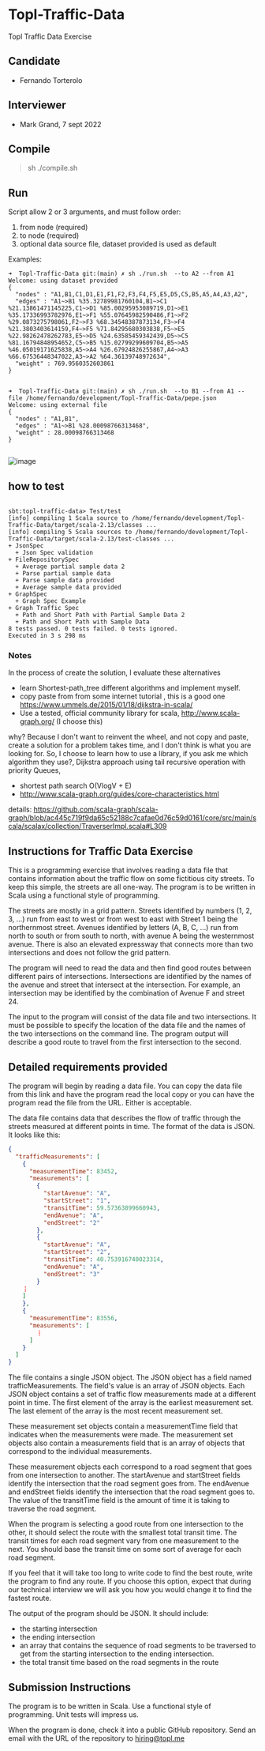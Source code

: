 # Topl-Traffic-Data
Topl Traffic Data Exercise


## Candidate
- Fernando Torterolo

## Interviewer
- Mark Grand, 7 sept 2022


## Compile

> sh ./compile.sh

## Run

Script allow 2 or 3 arguments, and must follow order:

1. from node  (required)
2. to node    (required)
3. optional data source file, dataset provided is used as default

Examples:

```shell
➜  Topl-Traffic-Data git:(main) ✗ sh ./run.sh  --to A2 --from A1
Welcome: using dataset provided
{
  "nodes" : "A1,B1,C1,D1,E1,F1,F2,F3,F4,F5,E5,D5,C5,B5,A5,A4,A3,A2",
  "edges" : "A1~>B1 %35.32789981760104,B1~>C1 %21.13861471145225,C1~>D1 %85.00295953089719,D1~>E1 %35.17336993782976,E1~>F1 %55.07645982590486,F1~>F2 %29.0873275798061,F2~>F3 %68.34548387873134,F3~>F4 %21.3803403614159,F4~>F5 %71.84295680303838,F5~>E5 %22.98262478262783,E5~>D5 %24.63585459342439,D5~>C5 %81.16794848954652,C5~>B5 %15.02799299609704,B5~>A5 %46.05019171625838,A5~>A4 %26.67924826255867,A4~>A3 %66.67536448347022,A3~>A2 %64.36139748972634",
  "weight" : 769.9560352603861
}


➜  Topl-Traffic-Data git:(main) ✗ sh ./run.sh  --to B1 --from A1 --file /home/fernando/development/Topl-Traffic-Data/pepe.json
Welcome: using external file
{
  "nodes" : "A1,B1",
  "edges" : "A1~>B1 %28.00098766313468",
  "weight" : 28.00098766313468
}


```

![image](./src/main/resources/From_A1_To_A2.jpg)


## how to test

```shell

sbt:topl-traffic-data> Test/test
[info] compiling 1 Scala source to /home/fernando/development/Topl-Traffic-Data/target/scala-2.13/classes ...
[info] compiling 5 Scala sources to /home/fernando/development/Topl-Traffic-Data/target/scala-2.13/test-classes ...
+ JsonSpec
  + Json Spec validation
+ FileRepositorySpec
  + Average partial sample data 2
  + Parse partial sample data
  + Parse sample data provided
  + Average sample data provided
+ GraphSpec
  + Graph Spec Example
+ Graph Traffic Spec
  + Path and Short Path with Partial Sample Data 2
  + Path and Short Path with Sample Data
8 tests passed. 0 tests failed. 0 tests ignored.
Executed in 3 s 298 ms
```

### Notes

In the process of create the solution, I evaluate these alternatives
- learn Shortest-path_tree different algorithms and implement myself.
- copy paste from from some internet tutorial  , this is a good one https://www.ummels.de/2015/01/18/dijkstra-in-scala/
- Use a tested, official community library for scala, http://www.scala-graph.org/    (I choose this)
 

why? Because I don't want to reinvent the wheel, and not copy and paste, create a solution for a problem takes time, and I don't think is what you are looking for.
So, I choose to learn how to use a library, if you ask me which algorithm they use?, Dijkstra approach using tail recursive operation with priority Queues,  

- shortest path search	O(VlogV + E)
- http://www.scala-graph.org/guides/core-characteristics.html

details: https://github.com/scala-graph/scala-graph/blob/ac445c719f9da65c52188c7cafae0d76c59d0161/core/src/main/scala/scalax/collection/TraverserImpl.scala#L309


## Instructions for Traffic Data Exercise
This is a programming exercise that involves reading a data file that contains information about the traffic flow on some fictitious city streets. 
To keep this simple, the streets are all one-way. 
The program is to be written in Scala using a functional style of programming.

The streets are mostly in a grid pattern. 
Streets identified by numbers (1, 2, 3, ...) run from east to west or from west to east with Street 1 being the northernmost street. 
Avenues identified by letters (A, B, C, ...) run from north to south or from south to north, with avenue A being the westernmost avenue. 
There is also an elevated expressway that connects more than two intersections and does not follow the grid pattern.

The program will need to read the data and then find good routes between different pairs of intersections. 
Intersections are identified by the names of the avenue and street that intersect at the intersection. 
For example, an intersection may be identified by the combination of Avenue F and street 24.

The input to the program will consist of the data file and two intersections. 
It must be possible to specify the location of the data file and the names of the two intersections on the command line. 
The program output will describe a good route to travel from the first intersection to the second.

##  Detailed requirements provided

The program will begin by reading a data file. 
You can copy the data file from this link and have the program read the local copy or you can have the program read the file from the URL. 
Either is acceptable.

The data file contains data that describes the flow of traffic through the streets measured at different points in time. 
The format of the data is JSON. 
It looks like this:

```json
{
  "trafficMeasurements": [
    {
      "measurementTime": 83452,
      "measurements": [
        {
          "startAvenue": "A",
          "startStreet": "1",
          "transitTime": 59.57363899660943,
          "endAvenue": "A",
          "endStreet": "2"
        },
        {
          "startAvenue": "A",
          "startStreet": "2",
          "transitTime": 40.753916740023314,
          "endAvenue": "A",
          "endStreet": "3"
        }
    ⋮
    ]
    },
    {
      "measurementTime": 83556,
      "measurements": [
        ⋮
      ]
    }
  ]
}
```
The file contains a single JSON object. The JSON object has a field named trafficMeasurements. 
The field's value is an array of JSON objects. 
Each JSON object contains a set of traffic flow measurements made at a different point in time. 
The first element of the array is the earliest measurement set. The last element of the array is the most recent measurement set.

These measurement set objects contain a measurementTime field that indicates when the measurements were made. 
The measurement set objects also contain a measurements field that is an array of objects that correspond to the individual measurements.

These measurement objects each correspond to a road segment that goes from one intersection to another. 
The startAvenue and startStreet fields identify the intersection that the road segment goes from. 
The endAvenue and endStreet fields identify the intersection that the road segment goes to. 
The value of the transitTime field is the amount of time it is taking to traverse the road segment.

When the program is selecting a good route from one intersection to the other, it should select the route with the smallest total transit time.
The transit times for each road segment vary from one measurement to the next. 
You should base the transit time on some sort of average for each road segment.

If you feel that it will take too long to write code to find the best route, write the program to find any route. 
If you choose this option, expect that during our technical interview we will ask you how you would change it to find the fastest route.

The output of the program should be JSON. It should include:

- the starting intersection
- the ending intersection
- an array that contains the sequence of road segments to be traversed to get from the starting intersection to the ending intersection.
- the total transit time based on the road segments in the route


## Submission Instructions
The program is to be written in Scala. Use a functional style of programming. Unit tests will impress us.

When the program is done, check it into a public GitHub repository. Send an email with the URL of the repository to hiring@topl.me
